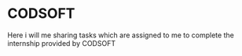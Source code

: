# CODSOFT
Here i will me sharing tasks which are assigned to me to complete the internship provided by CODSOFT

